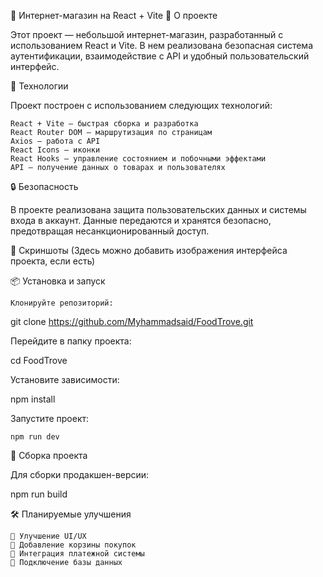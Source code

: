 🛒 Интернет-магазин на React + Vite
📌 О проекте

Этот проект — небольшой интернет-магазин, разработанный с использованием React и Vite. В нем реализована безопасная система аутентификации, взаимодействие с API и удобный пользовательский интерфейс.

🚀 Технологии

Проект построен с использованием следующих технологий:

    React + Vite — быстрая сборка и разработка
    React Router DOM — маршрутизация по страницам
    Axios — работа с API
    React Icons — иконки
    React Hooks — управление состоянием и побочными эффектами
    API — получение данных о товарах и пользователях

🔒 Безопасность

В проекте реализована защита пользовательских данных и системы входа в аккаунт. Данные передаются и хранятся безопасно, предотвращая несанкционированный доступ.

📸 Скриншоты
(Здесь можно добавить изображения интерфейса проекта, если есть)

📦 Установка и запуск

    Клонируйте репозиторий:

git clone https://github.com/Myhammadsaid/FoodTrove.git

Перейдите в папку проекта:

cd FoodTrove

Установите зависимости:

npm install

Запустите проект:

    npm run dev

🔧 Сборка проекта

Для сборки продакшен-версии:

npm run build

🛠 Планируемые улучшения

    🔹 Улучшение UI/UX
    🔹 Добавление корзины покупок
    🔹 Интеграция платежной системы
    🔹 Подключение базы данных
